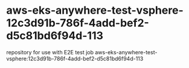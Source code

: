 # aws-eks-anywhere-test-vsphere-12c3d91b-786f-4add-bef2-d5c81bd6f94d-113
repository for use with E2E test job aws-eks-anywhere-test-vsphere:12c3d91b-786f-4add-bef2-d5c81bd6f94d-113

